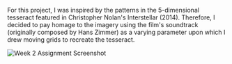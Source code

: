 For this project, I was inspired by the patterns in the 5-dimensional tesseract featured in Christopher Nolan's Interstellar (2014). Therefore, I decided to pay homage to the imagery using the film's soundtrack (originally composed by Hans Zimmer) as a varying parameter upon which I drew moving grids to recreate the tesseract.



![Week 2 Assignment Screenshot](https://github.com/shaurya-io/introduction-to-interactive-media/blob/master/September22/Screenshot.gif)

